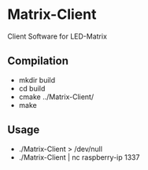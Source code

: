 Matrix-Client
=============

Client Software for LED-Matrix

Compilation
-------------

* mkdir build
* cd build
* cmake ../Matrix-Client/
* make

Usage
-------------

* ./Matrix-Client > /dev/null
* ./Matrix-Client | nc raspberry-ip 1337
